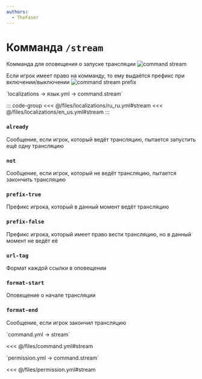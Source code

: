 ```yaml
---
authors:
  - TheFaser
---
```


# Комманда `/stream`

Комманда для оповещения о запуске трансляции
![command stream](/commandstream.png)

Если игрок имеет право на комманду, то ему выдаётся префикс при включении/выключении
![command stream prefix](/commandstreamprefix.png)

[//]: # (localization)
<!--@include: @/parts/words.md#localization--> 
<!--@include: @/parts/words.md#path--> `localizations → язык.yml → command.stream`

<!--@include: @/parts/words.md#default--> 

::: code-group
<<< @/files/localizations/ru_ru.yml#stream
<<< @/files/localizations/en_us.yml#stream
:::

### `already`

Сообщение, если игрок, который ведёт трансляцию, пытается запустить ещё одну трансляцию

### `not`

Сообщение, если игрок, который не ведёт трансляцию, пытается закончить трансляцию

### `prefix-true`

Префикс игрока, который в данный момент ведёт трансляцию

### `prefix-false`

Префикс игрока, который имеет право вести трансляцию, но в данный момент не ведёт её

### `url-tag`

Формат каждой ссылки в оповещении

### `format-start`

Оповещение о начале трансляции

### `format-end`

Сообщение, если игрок закончил трансляцию

[//]: # (command.yml)
<!--@include: @/parts/words.md#setting-->
<!--@include: @/parts/words.md#path--> `command.yml → stream`

<!--@include: @/parts/words.md#default-->
<<< @/files/command.yml#stream

<!--@include: @/parts/enable.md-->
<!--@include: @/parts/range.md-->
<!--@include: @/parts/aliases.md-->
<!--@include: @/parts/destination.md-->
<!--@include: @/parts/cooldown.md-->
<!--@include: @/parts/sound.md-->

[//]: # (permission.yml)
<!--@include: @/parts/words.md#permission-->
<!--@include: @/parts/words.md#path--> `permission.yml → command.stream`

<!--@include: @/parts/words.md#default-->
<<< @/files/permission.yml#stream

<!--@include: @/parts/permission/permissionTier3.md-->
<!--@include: @/parts/permission/cooldown.md-->
<!--@include: @/parts/permission/sound.md-->

